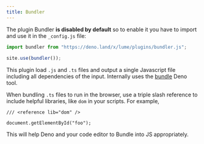 ```yaml
---
title: Bundler
---
```


The plugin Bundler **is disabled by default** so to enable it you have to import and use it in the `_config.js` file:

```js
import bundler from "https://deno.land/x/lume/plugins/bundler.js";
  
site.use(bundler());
```

This plugin load `.js` and `.ts` files and output a single Javascript file including all dependencies of the input. Internally uses the [bundle](https://deno.land/manual/tools/bundler) Deno tool.

When bundling `.ts` files to run in the browser, use a triple slash reference to include helpful libraries, like `dom` in your scripts. For example, 

```
/// <reference lib="dom" />

document.getElementById("foo");
```

This will help Deno and your code editor to Bundle into JS appropriately. 
